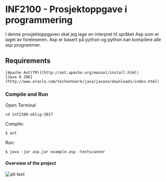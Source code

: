 # INF2100 - Prosjektoppgave i programmering
I denne prosjektoppgaven skal jeg lage en interpret til språket Asp som er laget av foreleseren. Asp er basert på python og python kan kompilere alle asp programmer.
## Requirements
```
[Apache Ant(TM)](http://ant.apache.org/manual/install.html)
[Java 8 JDK](http://www.oracle.com/technetwork/java/javase/downloads/index.html)

```
### Compile and Run
Open Terminal
```
cd inf2100-oblig-2017
```
Compile:
```
$ ant
```
Run:
```
$ java -jar asp.jar example.asp -testscanner
```
#### Overview of the project
![alt text](http://i.imgur.com/2qa4V74.png) 
